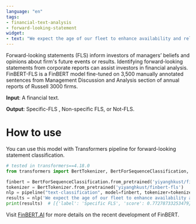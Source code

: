 ```yaml
---
language: "en"
tags:
- financial-text-analysis
- forward-looking-statement
widget:
- text: "We expect the age of our fleet to enhance availability and reliability due to reduced downtime for repairs. "
---
```


Forward-looking statements (FLS) inform investors of managers’ beliefs and opinions about firm's future events or results. Identifying forward-looking statements from corporate reports can assist investors in financial analysis. FinBERT-FLS is a FinBERT model fine-tuned on 3,500 manually annotated sentences from Management Discussion and Analysis section of annual reports of Russell 3000 firms.  

**Input**: A financial text.

**Output**: Specific-FLS , Non-specific FLS, or Not-FLS.

# How to use 
You can use this model with Transformers pipeline for forward-looking statement classification.
```python
# tested in transformers==4.18.0 
from transformers import BertTokenizer, BertForSequenceClassification, pipeline

finbert = BertForSequenceClassification.from_pretrained('yiyanghkust/finbert-fls',num_labels=3)
tokenizer = BertTokenizer.from_pretrained('yiyanghkust/finbert-fls')
nlp = pipeline("text-classification", model=finbert, tokenizer=tokenizer)
results = nlp('We expect the age of our fleet to enhance availability and reliability due to reduced downtime for repairs.')
print(results)  # [{'label': 'Specific FLS', 'score': 0.77278733253479}]

```

Visit [FinBERT.AI](https://finbert.ai/) for more details on the recent development of FinBERT.